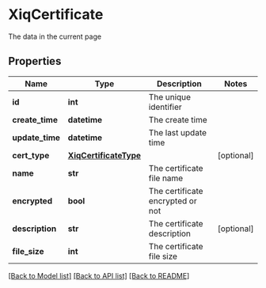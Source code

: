 # XiqCertificate

The data in the current page
## Properties
Name | Type | Description | Notes
------------ | ------------- | ------------- | -------------
**id** | **int** | The unique identifier | 
**create_time** | **datetime** | The create time | 
**update_time** | **datetime** | The last update time | 
**cert_type** | [**XiqCertificateType**](XiqCertificateType.md) |  | [optional] 
**name** | **str** | The certificate file name | 
**encrypted** | **bool** | The certificate encrypted or not | 
**description** | **str** | The certificate description | [optional] 
**file_size** | **int** | The certificate file size | 

[[Back to Model list]](../README.md#documentation-for-models) [[Back to API list]](../README.md#documentation-for-api-endpoints) [[Back to README]](../README.md)



